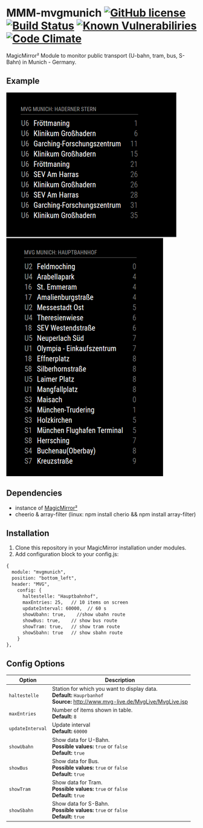 # MMM-mvgmunich [![GitHub license](https://img.shields.io/badge/license-MIT-blue.svg)](https://github.com/mrVragec/MMM-mvgmunich/raw/master/LICENSE) [![Build Status](https://api.travis-ci.org/mrVragec/MMM-mvgmunich.svg?branch=master)](https://travis-ci.org/mrVragec/MMM-mvgmunich) [![Known Vulnerabiliries](https://snyk.io/test/github/mrvragec/mmm-mvgmunich/badge.svg)](https://snyk.io/test/github/mrvragec/mmm-mvgmunich) [![Code Climate](https://codeclimate.com/github/mrVragec/MMM-mvgmunich/badges/gpa.svg)](https://codeclimate.com/github/mrVragec/MMM-mvgmunich)

MagicMirror² Module to monitor public transport (U-bahn, tram, bus, S-Bahn) in Munich - Germany. 

## Example
![](.github/Example_1.png) ![](.github/Example_2.png)

## Dependencies
* instance of [MagicMirror²](https://github.com/MichMich/MagicMirror)
* cheerio & array-filter (linux: npm install cherio && npm install array-filter)

## Installation
1. Clone this repository in your MagicMirror installation under modules.
2. Add configuration block to your config.js:
```
{
  module: "mvgmunich",
  position: "bottom_left",
  header: "MVG",
    config: {
      haltestelle: "Hauptbahnhof",
      maxEntries: 25,   // 10 items on screen
      updateInterval: 60000,  // 60 s
      showUbahn: true,    //show ubahn route
      showBus: true,    // show bus route
      showTram: true,   // show tram route
      showSbahn: true   // show sbahn route
    }
},
```

## Config Options
| **Option** | **Description** |
| --- | --- |
| `haltestelle` | Station for which you want to display data. <br> **Default:** `Hauprbanhof` <br> **Source:** http://www.mvg-live.de/MvgLive/MvgLive.jsp |
| `maxEntries` | Number of items shown in table. <br> **Default:** `8` |
| `updateInterval` | Update interval <br> **Default:** `60000` |
| `showUbahn` | Show data for U-Bahn. <br> **Possible values:** `true` or `false` <br> **Default:** `true` |
| `showBus` |Show data for Bus. <br> **Possible values:** `true` or `false` <br> **Default:** `true` |
| `showTram` |Show data for Tram. <br> **Possible values:** `true` or `false` <br> **Default:** `true` |
| `showSbahn` |Show data for S-Bahn. <br> **Possible values:** `true` or `false` <br> **Default:** `true` |
